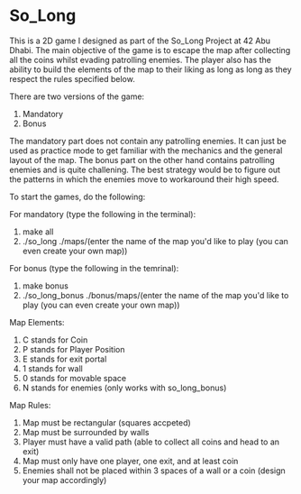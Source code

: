 # So_Long
This is a 2D game I designed as part of the So_Long Project at 42 Abu Dhabi. The main objective of the game is to escape the map after collecting all the coins whilst evading patrolling enemies. The player also has the ability to build the elements of the map to their liking as long as long as they respect the rules specified below. 

There are two versions of the game:
1. Mandatory
2. Bonus

The mandatory part does not contain any patrolling enemies. It can just be used as practice mode to get familiar with the mechanics and the general layout of the map.
The bonus part on the other hand contains patrolling enemies and is quite challening. The best strategy would be to figure out the patterns in which the enemies move to workaround their high speed.


To start the games, do the following:

For mandatory (type the following in the terminal):
1. make all
2. ./so_long ./maps/(enter the name of the map you'd like to play (you can even create your own map))

For bonus (type the following in the temrinal):
1. make bonus
2. ./so_long_bonus ./bonus/maps/(enter the name of the map you'd like to play (you can even create your own map))


Map Elements:
1. C stands for Coin
2. P stands for Player Position
3. E stands for exit portal
4. 1 stands for wall
5. 0 stands for movable space
6. N stands for enemies (only works with so_long_bonus)

Map Rules:
1. Map must be rectangular (squares accpeted)
2. Map must be surrounded by walls
3. Player must have a valid path (able to collect all coins and head to an exit)
4. Map must only have one player, one exit, and at least coin
5. Enemies shall not be placed within 3 spaces of a wall or a coin (design your map accordingly)
